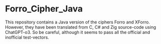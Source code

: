 # Forro_Cipher_Java
This repository contains a Java version of the ciphers Forro and XForro. However, they have been translated from C, C# and Zig source-code using ChatGPT-o3. So be careful, although it seems to pass all the official and inofficial test-vectors.
